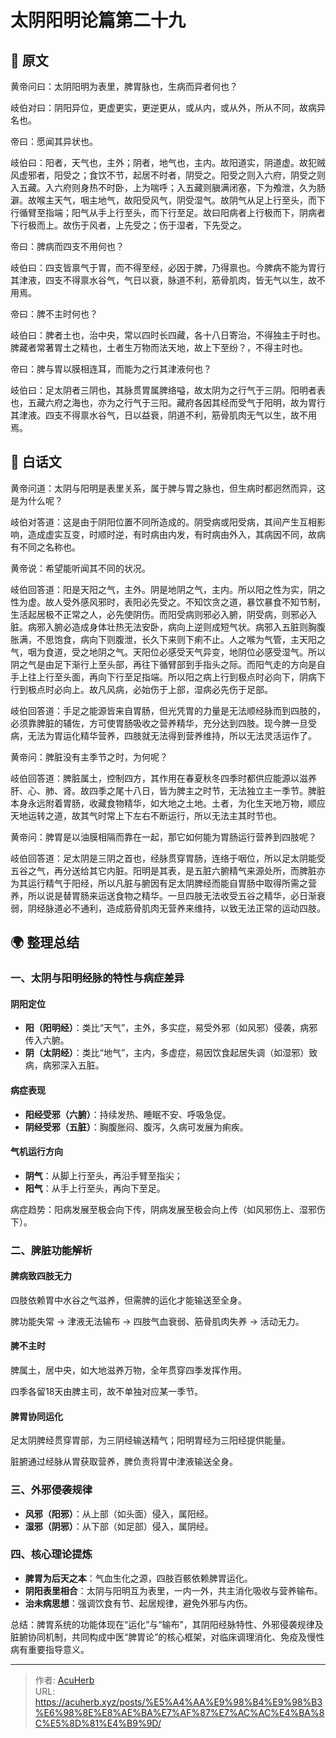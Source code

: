 # 太阴阳明论篇第二十九


## 📜 原文

黄帝问曰：太阴阳明为表里，脾胃脉也，生病而异者何也？

岐伯对曰：阴阳异位，更虚更实，更逆更从，或从内，或从外，所从不同，故病异名也。

帝曰：愿闻其异状也。

岐伯曰：阳者，天气也，主外；阴者，地气也，主内。故阳道实，阴道虚。故犯贼风虚邪者，阳受之；食饮不节，起居不时者，阴受之。阳受之则入六府，阴受之则入五藏。入六府则身热不时卧，上为喘呼；入五藏则䐜满闭塞，下为飧泄，久为肠澼。故喉主天气，咽主地气，故阳受风气，阴受湿气。故阴气从足上行至头，而下行循臂至指端；阳气从手上行至头，而下行至足。故曰阳病者上行极而下，阴病者下行极而上。故伤于风者，上先受之；伤于湿者，下先受之。

帝曰：脾病而四支不用何也？

岐伯曰：四支皆禀气于胃，而不得至经，必因于脾，乃得禀也。今脾病不能为胃行其津液，四支不得禀水谷气，气日以衰，脉道不利，筋骨肌肉，皆无气以生，故不用焉。

帝曰：脾不主时何也？

岐伯曰：脾者土也，治中央，常以四时长四藏，各十八日寄治，不得独主于时也。脾藏者常著胃土之精也，土者生万物而法天地，故上下至纷？，不得主时也。

帝曰：脾与胃以膜相连耳，而能为之行其津液何也？

岐伯曰：足太阴者三阴也，其脉贯胃属脾络嗌，故太阴为之行气于三阴。阳明者表也，五藏六府之海也，亦为之行气于三阳。藏府各因其经而受气于阳明，故为胃行其津液。四支不得禀水谷气，日以益衰，阴道不利，筋骨肌肉无气以生，故不用焉。

## 🌿 白话文

黄帝问道：太阴与阳明是表里关系，属于脾与胃之脉也，但生病时都迥然而异，这是为什么呢？

岐伯对答道：这是由于阴阳位置不同所造成的。阴受病或阳受病，其间产生互相影响，造成虚实互变，时顺时逆，有时病由内发，有时病由外入，其病因不同，故病有不同之名称也。

黄帝说：希望能听闻其不同的状况。

岐伯回答道：阳是天阳之气，主外。阴是地阴之气，主内。所以阳之性为实，阴之性为虚。故人受外感风邪时，表阳必先受之。不知饮贪之道，暴饮暴食不知节制，生活起居极不正常之人，必先使阴伤。而阳受病则邪必入腑，阴受病，则邪必入脏。病邪入腑必造成身体壮热无法安卧，病向上逆则成短气状。病邪入五脏则胸腹胀满，不思饱食，病向下则腹泄，长久下来则下痢不止。人之喉为气管，主天阳之气，咽为食道，受之地阴之气。天阳位必感受天气异变，地阴位必感受湿气。所以阴之气是由足下渐行上至头部，再往下循臂部到手指头之际。而阳气走的方向是自手上往上行至头面，再向下行至足指端。所以阳之病上行到极点时必向下，阴病下行到极点时必向上。故凡风病，必始伤于上部，湿病必先伤于足部。

岐伯回答道：手足之能源皆来自胃肠，但光凭胃的力量是无法顺经脉而到四肢的，必须靠脾脏的辅佐，方可使胃肠吸收之营养精华，充分达到四肢。现今脾一旦受病，无法为胃运化精华营养，四肢就无法得到营养维持，所以无法灵活运作了。

黄帝问：脾脏没有主季节之时，为何呢？

岐伯回答道：脾脏属土，控制四方，其作用在春夏秋冬四季时都供应能源以滋养肝、心、肺、肾。故四季之尾十八日，皆为脾主之时节，无法独立主一季节。脾脏本身永远附着胃肠，收藏食物精华，如大地之土地。土者，为化生天地万物，顺应天地运转之道，故其气时常上下左右不断运行，所以无法主其时节也。

黄帝问：脾胃是以油膜相隔而靠在一起，那它如何能为胃肠运行营养到四肢呢？

岐伯回答道：足太阴是三阴之首也，经脉贯穿胃肠，连络于咽位，所以足太阴能受五谷之气，再分送给其它内脏。阳明是其表，是五脏六腑精气来源处所，而脾脏亦为其运行精气于阳经，所以凡脏与腑因有足太阴脾经而能自胃肠中取得所需之营养，所以说是替胃肠来运送食物之精华。一旦四肢无法收受五谷之精华，必日渐衰弱，阴经脉道必不通利，造成筋骨肌肉无营养来维持，以致无法正常的运动四肢。

## 🌍 整理总结

### 一、太阴与阳明经脉的特性与病症差异

#### 阴阳定位

- **阳（阳明经）**：类比“天气”，主外，多实症，易受外邪（如风邪）侵袭，病邪传入六腑。
- **阴（太阴经）**：类比“地气”，主内，多虚症，易因饮食起居失调（如湿邪）致病，病邪深入五脏。

#### 病症表现

- **阳经受邪（六腑）**：持续发热、睡眠不安、呼吸急促。
- **阴经受邪（五脏）**：胸腹胀闷、腹泻，久病可发展为痢疾。

#### 气机运行方向

- **阴气**：从脚上行至头，再沿手臂至指尖；
- **阳气**：从手上行至头，再向下至足。

病症趋势：阳病发展至极会向下传，阴病发展至极会向上传（如风邪伤上、湿邪伤下）。

### 二、脾脏功能解析

#### 脾病致四肢无力

四肢依赖胃中水谷之气滋养，但需脾的运化才能输送至全身。

脾功能失常 → 津液无法输布 → 四肢气血衰弱、筋骨肌肉失养 → 活动无力。

#### 脾不主时

脾属土，居中央，如大地滋养万物，全年贯穿四季发挥作用。

四季各留18天由脾主司，故不单独对应某一季节。

#### 脾胃协同运化

足太阴脾经贯穿胃部，为三阴经输送精气；阳明胃经为三阳经提供能量。

脏腑通过经脉从胃获取营养，脾负责将胃中津液输送全身。

### 三、外邪侵袭规律

- **风邪（阳邪）**：从上部（如头面）侵入，属阳经。
- **湿邪（阴邪）**：从下部（如足部）侵入，属阴经。

### 四、核心理论提炼

- **脾胃为后天之本**：气血生化之源，四肢百骸依赖脾胃运化。
- **阴阳表里相合**：太阴与阳明互为表里，一内一外，共主消化吸收与营养输布。
- **治未病思想**：强调饮食有节、起居规律，避免外邪与内伤。

总结：脾胃系统的功能体现在“运化”与“输布”，其阴阳经脉特性、外邪侵袭规律及脏腑协同机制，共同构成中医“脾胃论”的核心框架，对临床调理消化、免疫及慢性病有重要指导意义。

---

> 作者: [AcuHerb](https://acuherb.xyz)  
> URL: https://acuherb.xyz/posts/%E5%A4%AA%E9%98%B4%E9%98%B3%E6%98%8E%E8%AE%BA%E7%AF%87%E7%AC%AC%E4%BA%8C%E5%8D%81%E4%B9%9D/  

